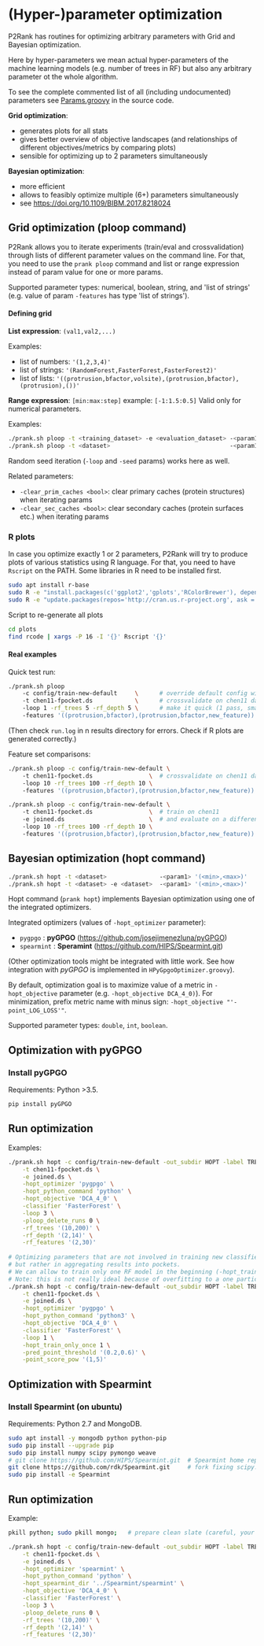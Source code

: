 # (Hyper-)parameter optimization

P2Rank has routines for optimizing arbitrary parameters with Grid and Bayesian optimization. 

Here by hyper-parameters we mean actual hyper-parameters of the machine learning models (e.g. number of trees in RF) but also any arbitrary parameter ot the whole algorithm.

To see the complete commented list of all (including undocumented) 
parameters see [Params.groovy](https://github.com/rdk/p2rank/blob/develop/src/main/groovy/cz/siret/prank/program/params/Params.groovy) in the source code.

**Grid optimization**: 
* generates plots for all stats 
* gives better overview of objective landscapes (and relationships of different objectives/metrics by comparing plots)  
* sensible for optimizing up to 2 parameters simultaneously

**Bayesian optimization**: 
* more efficient  
* allows to feasibly optimize multiple (6+) parameters simultaneously
* see https://doi.org/10.1109/BIBM.2017.8218024

## Grid optimization (ploop command)

P2Rank allows you to iterate experiments (train/eval and crossvalidation) through lists of different parameter values on the command line.
For that, you need to use the `prank ploop` command and list or range expression instead of param value for one or more params. 

Supported parameter types: numerical, boolean, string, and 'list of strings' (e.g. value of param `-features` has type 'list of strings').

#### Defining grid
**List expression**: `(val1,val2,...)` 

Examples:
* list of numbers: `'(1,2,3,4)'`
* list of strings: `'(RandomForest,FasterForest,FasterForest2)'`
* list of lists: `'((protrusion,bfactor,volsite),(protrusion,bfactor),(protrusion),())'`

**Range expression**: `[min:max:step]` example: `[-1:1.5:0.5]`
Valid only for numerical parameters.

Examples:
~~~sh
./prank.sh ploop -t <training_dataset> -e <evaluation_dataset> -<param1> '[min:max:step]' -<param2> '(val1,val2,val3,val4)'
./prank.sh ploop -t <dataset>                                  -<param1> '[min:max:step]' -<param2> '(val1,val2,val3,val4)'   # runs crossvalidation
~~~

Random seed iteration (`-loop` and `-seed` params) works here as well.

Related parameters:
* `-clear_prim_caches <bool>`: clear primary caches (protein structures) when iterating params
* `-clear_sec_caches <bool>`: clear secondary caches (protein surfaces etc.) when iterating params

### R plots

In case you optimize exactly 1 or 2 parameters, P2Rank will try to produce plots of various statistics using R language. 
For that, you need to have `Rscript` on the PATH. Some libraries in R need to be installed first. 
~~~sh
sudo apt install r-base
sudo R -e "install.packages(c('ggplot2','gplots','RColorBrewer'), dependencies=TRUE, repos='http://cran.us.r-project.org')"
sudo R -e "update.packages(repos='http://cran.us.r-project.org', ask = FALSE)"  # possible fix for dependency conflicts
~~~

Script to re-generate all plots
~~~sh
cd plots
find rcode | xargs -P 16 -I '{}' Rscript '{}' 
~~~

#### Real examples
    
Quick test run:
~~~sh   
./prank.sh ploop 
    -c config/train-new-default     \      # override default config with config/train-new-default.groovy config file
    -t chen11-fpocket.ds            \      # crossvalidate on chen11 datsest
    -loop 1 -rf_trees 5 -rf_depth 5 \      # make it quick (1 pass, small model)
    -features '((protrusion,bfactor),(protrusion,bfactor,new_feature))'` 
~~~

(Then check `run.log` in n results directory for errors. Check if R plots are generated correctly.)

Feature set comparisons:
~~~sh
./prank.sh ploop -c config/train-new-default \      
    -t chen11-fpocket.ds                \  # crossvalidate on chen11 dataset    
    -loop 10 -rf_trees 100 -rf_depth 10 \      
    -features '((protrusion,bfactor),(protrusion,bfactor,new_feature))'` 

./prank.sh ploop -c config/train-new-default \      
    -t chen11-fpocket.ds                \  # train on chen11 
    -e joined.ds                        \  # and evaluate on a different dataset
    -loop 10 -rf_trees 100 -rf_depth 10 \      
    -features '((protrusion,bfactor),(protrusion,bfactor,new_feature))'` 
~~~

## Bayesian optimization (hopt command)

```sh
./prank.sh hopt -t <dataset>               -<param1> '(<min>,<max>)'     # crossvalidation
./prank.sh hopt -t <dataset> -e <dataset>  -<param1> '(<min>,<max>)'
```

Hopt command (`prank hopt`) implements Bayesian optimization using one of the integrated optimizers.

Integrated optimizers (values of `-hopt_optimizer` parameter):
* `pygpgo` : __pyGPGO__  (https://github.com/josejimenezluna/pyGPGO)
* `spearmint` : __Speramint__  (https://github.com/HIPS/Spearmint.git)

(Other optimization tools might be integrated with little work. See how integration with *pyGPGO* is implemented in `HPyGpgoOptimizer.groovy`).
                             
By default, optimization goal is to maximize value of a metric in `-hopt_objective` parameter (e.g. `-hopt_objective DCA_4_0)`).
For minimization, prefix metric name with minus sign: `-hopt_objective "'-point_LOG_LOSS'"`.

Supported parameter types: `double`, `int`, `boolean`. 

## Optimization with pyGPGO

### Install pyGPGO

Requirements: Python >3.5.

```sh
pip install pyGPGO
```

## Run optimization

Examples:
```sh
./prank.sh hopt -c config/train-new-default -out_subdir HOPT -label TREES  \
    -t chen11-fpocket.ds \
    -e joined.ds \
    -hopt_optimizer 'pygpgo' \
    -hopt_python_command 'python' \
    -hopt_objective 'DCA_4_0' \
    -classifier 'FasterForest' \
    -loop 3 \
    -ploop_delete_runs 0 \
    -rf_trees '(10,200)' \
    -rf_depth '(2,14)' \
    -rf_features '(2,30)'  
    
# Optimizing parameters that are not involved in training new classifier,
# but rather in aggregating results into pockets.
# We can allow to train only one RF model in the beginning (-hopt_train_only_once 1).
# Note: this is not really ideal because of overfitting to a one particular RF model.    
./prank.sh hopt -c config/train-new-default -out_subdir HOPT -label TREES  \
    -t chen11-fpocket.ds \
    -e joined.ds \
    -hopt_optimizer 'pygpgo' \
    -hopt_python_command 'python3' \
    -hopt_objective 'DCA_4_0' \
    -classifier 'FasterForest' \
    -loop 1 \
    -hopt_train_only_once 1 \
    -pred_point_threshold '(0.2,0.6)' \
    -point_score_pow '(1,5)'
```


## Optimization with Spearmint

### Install Spearmint (on ubuntu)

Requirements: Python 2.7 and MongoDB.

```sh
sudo apt install -y mongodb python python-pip
sudo pip install --upgrade pip
sudo pip install numpy scipy pymongo weave
# git clone https://github.com/HIPS/Spearmint.git  # Spearmint home repo
git clone https://github.com/rdk/Spearmint.git     # fork fixing scipy.weave problem (weave-fix branch)
sudo pip install -e Spearmint
```

## Run optimization 

Example:
```sh
pkill python; sudo pkill mongo;   # prepare clean slate (careful, your other python programs might die too)

./prank.sh hopt -c config/train-new-default -out_subdir HOPT -label TREES  \
    -t chen11-fpocket.ds \
    -e joined.ds \
    -hopt_optimizer 'spearmint' \
    -hopt_python_command 'python' \
    -hopt_spearmint_dir '../Spearmint/spearmint' \
    -hopt_objective 'DCA_4_0' \
    -classifier 'FasterForest' \
    -loop 3 \
    -ploop_delete_runs 0 \
    -rf_trees '(10,200)' \
    -rf_depth '(2,14)' \
    -rf_features '(2,30)'   
```


